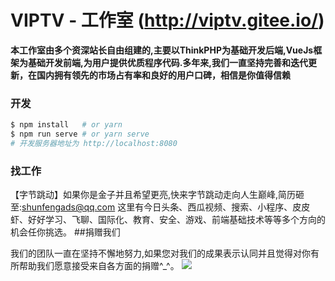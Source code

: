 VIPTV - 工作室 (http://viptv.gitee.io/)
===============
**本工作室由多个资深站长自由组建的,主要以ThinkPHP为基础开发后端,VueJs框架为基础开发前端,为用户提供优质程序代码.多年来,我们一直坚持完善和迭代更新，在国内拥有领先的市场占有率和良好的用户口碑，相信是你值得信赖**
### 开发

```bash
$ npm install   # or yarn
$ npm run serve # or yarn serve
# 开发服务器地址为 http://localhost:8080
```

### 找工作
【字节跳动】如果你是金子并且希望更亮,快来字节跳动走向人生巅峰,简历砸至:shunfengads@qq.com
这里有今日头条、西瓜视频、搜索、小程序、皮皮虾、好好学习、飞聊、国际化、教育、安全、游戏、前端基础技术等等多个方向的机会任你挑选。
##捐赠我们

我们的团队一直在坚持不懈地努力,如果您对我们的成果表示认同并且觉得对你有所帮助我们愿意接受来自各方面的捐赠^_^。
![](http://viptv.vfeng.xyz/img/wxpay.89771fd4.png) 